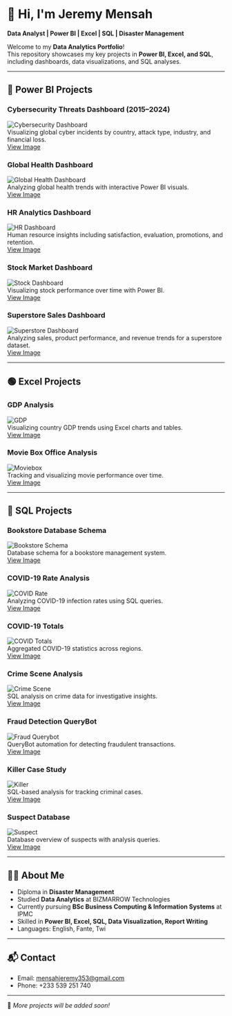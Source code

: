 # 👋 Hi, I'm Jeremy Mensah

**Data Analyst | Power BI | Excel | SQL | Disaster Management**  

Welcome to my **Data Analytics Portfolio**!  
This repository showcases my key projects in **Power BI, Excel, and SQL**, including dashboards, data visualizations, and SQL analyses.  

---

## 🔴 Power BI Projects

### Cybersecurity Threats Dashboard (2015–2024)
![Cybersecurity Dashboard](https://github.com/Jeremy-Mensah1/Jeremy-Mensah1/blob/main/cybersecurity_dashboard.jpg?raw=true)  
Visualizing global cyber incidents by country, attack type, industry, and financial loss.  
[View Image](https://github.com/Jeremy-Mensah1/Jeremy-Mensah1/blob/main/cybersecurity_dashboard.jpg?raw=true)

### Global Health Dashboard
![Global Health Dashboard](https://github.com/Jeremy-Mensah1/Jeremy-Mensah1/blob/5ef0e7852585b05d5c9b24f612cf0730260cabd1/global_health_dashboard.jpg?raw=true)  
Analyzing global health trends with interactive Power BI visuals.  
[View Image](https://github.com/Jeremy-Mensah1/Jeremy-Mensah1/blob/5ef0e7852585b05d5c9b24f612cf0730260cabd1/global_health_dashboard.jpg?raw=true)

### HR Analytics Dashboard
![HR Dashboard](https://raw.githubusercontent.com/Jeremy-Mensah1/Jeremy-Mensah1/5ef0e7852585b05d5c9b24f612cf0730260cabd1/hr_dashboard.jpg)  
Human resource insights including satisfaction, evaluation, promotions, and retention.  
[View Image](https://raw.githubusercontent.com/Jeremy-Mensah1/Jeremy-Mensah1/5ef0e7852585b05d5c9b24f612cf0730260cabd1/hr_dashboard.jpg)

### Stock Market Dashboard
![Stock Dashboard](https://raw.githubusercontent.com/Jeremy-Mensah1/Jeremy-Mensah1/5ef0e7852585b05d5c9b24f612cf0730260cabd1/stock.jpg)  
Visualizing stock performance over time with Power BI.  
[View Image](https://raw.githubusercontent.com/Jeremy-Mensah1/Jeremy-Mensah1/5ef0e7852585b05d5c9b24f612cf0730260cabd1/stock.jpg)

### Superstore Sales Dashboard
![Superstore Dashboard](https://raw.githubusercontent.com/Jeremy-Mensah1/Jeremy-Mensah1/5ef0e7852585b05d5c9b24f612cf0730260cabd1/superstore.jpg)  
Analyzing sales, product performance, and revenue trends for a superstore dataset.  
[View Image](https://raw.githubusercontent.com/Jeremy-Mensah1/Jeremy-Mensah1/5ef0e7852585b05d5c9b24f612cf0730260cabd1/superstore.jpg)

---

## 🟢 Excel Projects

### GDP Analysis
![GDP](https://raw.githubusercontent.com/Jeremy-Mensah1/Jeremy-Mensah1/84966fec577b2515ec8973a0ca264fad2cfbd32b/gdp.png)  
Visualizing country GDP trends using Excel charts and tables.  
[View Image](https://raw.githubusercontent.com/Jeremy-Mensah1/Jeremy-Mensah1/84966fec577b2515ec8973a0ca264fad2cfbd32b/gdp.png)


### Movie Box Office Analysis
![Moviebox](https://raw.githubusercontent.com/Jeremy-Mensah1/Jeremy-Mensah1/84966fec577b2515ec8973a0ca264fad2cfbd32b/moviebox.jpg)  
Tracking and visualizing movie performance over time.  
[View Image](https://raw.githubusercontent.com/Jeremy-Mensah1/Jeremy-Mensah1/84966fec577b2515ec8973a0ca264fad2cfbd32b/moviebox.jpg)

---

## 🔵 SQL Projects

### Bookstore Database Schema
![Bookstore Schema](https://raw.githubusercontent.com/Jeremy-Mensah1/Jeremy-Mensah1/84966fec577b2515ec8973a0ca264fad2cfbd32b/bookstore_schema.png)  
Database schema for a bookstore management system.  
[View Image](https://raw.githubusercontent.com/Jeremy-Mensah1/Jeremy-Mensah1/84966fec577b2515ec8973a0ca264fad2cfbd32b/bookstore_schema.png)

### COVID-19 Rate Analysis
![COVID Rate](SQL_project/covid__rate.png)  
Analyzing COVID-19 infection rates using SQL queries.  
[View Image](SQL_project/covid__rate.png)

### COVID-19 Totals
![COVID Totals](https://raw.githubusercontent.com/Jeremy-Mensah1/Jeremy-Mensah1/84966fec577b2515ec8973a0ca264fad2cfbd32b/covid_totals.png)  
Aggregated COVID-19 statistics across regions.  
[View Image](https://raw.githubusercontent.com/Jeremy-Mensah1/Jeremy-Mensah1/84966fec577b2515ec8973a0ca264fad2cfbd32b/covid_totals.png)

### Crime Scene Analysis
![Crime Scene](SQL_project/crime__sin.png)  
SQL analysis on crime data for investigative insights.  
[View Image](SQL_project/crime__sin.png)

### Fraud Detection QueryBot
![Fraud Querybot](SQL_project/fraud__querybot.png)  
QueryBot automation for detecting fraudulent transactions.  
[View Image](SQL_project/fraud__querybot.png)

### Killer Case Study
![Killer](SQL_project/killer.png)  
SQL-based analysis for tracking criminal cases.  
[View Image](SQL_project/killer.png)

### Suspect Database
![Suspect](SQL_project/suspect.png)  
Database overview of suspects with analysis queries.  
[View Image](SQL_project/suspect.png)

---

## 🧑‍💻 About Me

- Diploma in **Disaster Management**  
- Studied **Data Analytics** at BIZMARROW Technologies  
- Currently pursuing **BSc Business Computing & Information Systems** at IPMC  
- Skilled in **Power BI, Excel, SQL, Data Visualization, Report Writing**  
- Languages: English, Fante, Twi  

---

## 📬 Contact

- Email: [mensahjeremy353@gmail.com](mailto:mensahjeremy353@gmail.com)  
- Phone: +233 539 251 740  

---

📌 *More projects will be added soon!*



